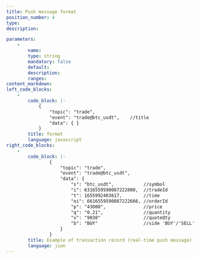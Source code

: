 ```yaml
---
title: Push message format
position_number: 4
type:
description: 

parameters:
    -
        name:
        type: string
        mandatory: false
        default:
        description:
        ranges:
content_markdown:
left_code_blocks:
    -
        code_block: |-
            {
                "topic": "trade",             
                "event": "trade@btc_usdt",    //title
                "data": { }                   
            }
        title: format
        language: javascript
right_code_blocks:
    -
        code_block: |-
                {
                    "topic": "trade", 
                    "event": "trade@btc_usdt", 
                    "data": {
                        "s": "btc_usdt",           //symbol
                        "i": 6316559590087222000,  //tradeId
                        "t": 1655992403617,        //time
                        "oi": 6616559590087222666, //orderId
                        "p": "43000",              //price
                        "q": "0.21",               //quantity
                        "v": "9030"                //quoteQty
                        "b": "BUY"                 //side 'BUY'/'SELL'
                    }
                }
        title: Example of transaction record (real-time push message)
        language: json
---
```


